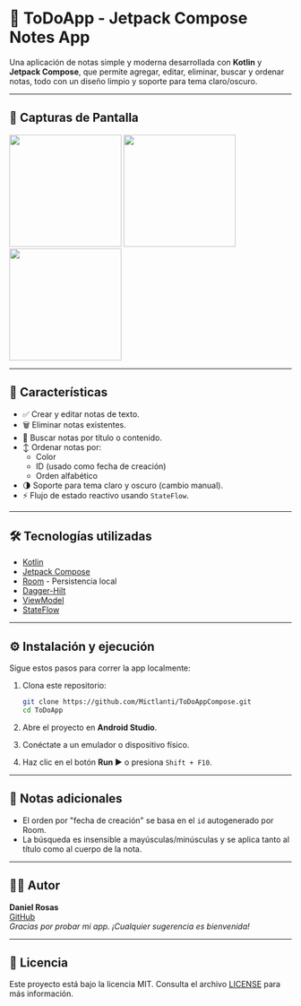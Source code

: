 # 📝 ToDoApp - Jetpack Compose Notes App

Una aplicación de notas simple y moderna desarrollada con **Kotlin** y **Jetpack Compose**, que permite agregar, editar, eliminar, buscar y ordenar notas, todo con un diseño limpio y soporte para tema claro/oscuro.

---

## 📸 Capturas de Pantalla

<p float="left">
  <img src="https://github.com/user-attachments/assets/ee0bc65a-87aa-48a7-a2e4-025dcea19d4f" width="200"/>
  <img src="https://github.com/user-attachments/assets/76edf5b9-dd8a-4777-9a56-ed7691f97e8f" width="200"/>
  <img src="https://github.com/user-attachments/assets/94c01505-2fad-4b50-9c48-104a77f1b32b" width="200"/>
</p>

---

## 🚀 Características

- ✅ Crear y editar notas de texto.
- 🗑️ Eliminar notas existentes.
- 🔎 Buscar notas por título o contenido.
- ↕️ Ordenar notas por:
  - Color
  - ID (usado como fecha de creación)
  - Orden alfabético
- 🌗 Soporte para tema claro y oscuro (cambio manual).
- ⚡ Flujo de estado reactivo usando `StateFlow`.

---

## 🛠 Tecnologías utilizadas

- [Kotlin](https://kotlinlang.org/)
- [Jetpack Compose](https://developer.android.com/jetpack/compose)
- [Room](https://developer.android.com/jetpack/androidx/releases/room) - Persistencia local
- [Dagger-Hilt](https://developer.android.com/training/dependency-injection/hilt-android)
- [ViewModel](https://developer.android.com/topic/libraries/architecture/viewmodel)
- [StateFlow](https://developer.android.com/kotlin/flow/stateflow-and-sharedflow)

---

## ⚙️ Instalación y ejecución

Sigue estos pasos para correr la app localmente:

1. Clona este repositorio:
    ```bash
    git clone https://github.com/Mictlanti/ToDoAppCompose.git
    cd ToDoApp
    ```

2. Abre el proyecto en **Android Studio**.

3. Conéctate a un emulador o dispositivo físico.

4. Haz clic en el botón **Run ▶️** o presiona `Shift + F10`.

---

## 📌 Notas adicionales

- El orden por "fecha de creación" se basa en el `id` autogenerado por Room.
- La búsqueda es insensible a mayúsculas/minúsculas y se aplica tanto al título como al cuerpo de la nota.

---

## 🧑‍💻 Autor

**Daniel Rosas**  
[GitHub](https://github.com/Mictlanti)  
*Gracias por probar mi app. ¡Cualquier sugerencia es bienvenida!*

---

## 📄 Licencia

Este proyecto está bajo la licencia MIT. Consulta el archivo [LICENSE](LICENSE) para más información.

